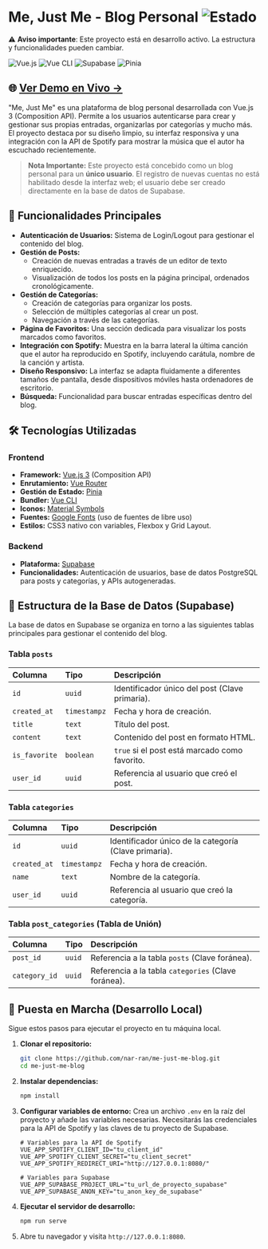 # Me, Just Me - Blog Personal ![Estado](https://img.shields.io/badge/Estado-En%20construcción-yellow)

⚠️ **Aviso importante**: Este proyecto está en desarrollo activo. La estructura y funcionalidades pueden cambiar.

![Vue.js](https://img.shields.io/badge/Vue.js-35495E?style=for-the-badge&logo=vue.js&logoColor=4FC08D) ![Vue CLI](https://img.shields.io/badge/Vue%20CLI-4FC08D?style=for-the-badge&logo=vue.js&logoColor=white) ![Supabase](https://img.shields.io/badge/Supabase-3ECF8E?style=for-the-badge&logo=supabase&logoColor=white) ![Pinia](https://img.shields.io/badge/Pinia-FFD600?style=for-the-badge&logo=pinia&logoColor=black)

## 🌐 [Ver Demo en Vivo →](https://me-just-me-blog.vercel.app/)

"Me, Just Me" es una plataforma de blog personal desarrollada con Vue.js 3 (Composition API). Permite a los usuarios autenticarse para crear y gestionar sus propias entradas, organizarlas por categorías y mucho más. El proyecto destaca por su diseño limpio, su interfaz responsiva y una integración con la API de Spotify para mostrar la música que el autor ha escuchado recientemente.

> **Nota Importante:** Este proyecto está concebido como un blog personal para un **único usuario**. El registro de nuevas cuentas no está habilitado desde la interfaz web; el usuario debe ser creado directamente en la base de datos de Supabase.

## 🚀 Funcionalidades Principales

- **Autenticación de Usuarios:** Sistema de Login/Logout para gestionar el contenido del blog.
- **Gestión de Posts:**
  - Creación de nuevas entradas a través de un editor de texto enriquecido.
  - Visualización de todos los posts en la página principal, ordenados cronológicamente.
- **Gestión de Categorías:**
  - Creación de categorías para organizar los posts.
  - Selección de múltiples categorías al crear un post.
  - Navegación a través de las categorías.
- **Página de Favoritos:** Una sección dedicada para visualizar los posts marcados como favoritos.
- **Integración con Spotify:** Muestra en la barra lateral la última canción que el autor ha reproducido en Spotify, incluyendo carátula, nombre de la canción y artista.
- **Diseño Responsivo:** La interfaz se adapta fluidamente a diferentes tamaños de pantalla, desde dispositivos móviles hasta ordenadores de escritorio.
- **Búsqueda:** Funcionalidad para buscar entradas específicas dentro del blog.

## 🛠️ Tecnologías Utilizadas

### Frontend

- **Framework:** [Vue.js 3](https://vuejs.org/) (Composition API)
- **Enrutamiento:** [Vue Router](https://router.vuejs.org/)
- **Gestión de Estado:** [Pinia](https://pinia.vuejs.org/)
- **Bundler:** [Vue CLI](https://cli.vuejs.org/)
- **Iconos:** [Material Symbols](https://fonts.google.com/icons)
- **Fuentes:** [Google Fonts](https://fonts.google.com/) (uso de fuentes de libre uso)
- **Estilos:** CSS3 nativo con variables, Flexbox y Grid Layout.

### Backend

- **Plataforma:** [Supabase](https://supabase.io/)
- **Funcionalidades:** Autenticación de usuarios, base de datos PostgreSQL para posts y categorías, y APIs autogeneradas.

## 📝 Estructura de la Base de Datos (Supabase)

La base de datos en Supabase se organiza en torno a las siguientes tablas principales para gestionar el contenido del blog.

### Tabla `posts`

| Columna       | Tipo         | Descripción                                    |
| :------------ | :----------- | :--------------------------------------------- |
| `id`          | `uuid`       | Identificador único del post (Clave primaria). |
| `created_at`  | `timestampz` | Fecha y hora de creación.                      |
| `title`       | `text`       | Título del post.                               |
| `content`     | `text`       | Contenido del post en formato HTML.            |
| `is_favorite` | `boolean`    | `true` si el post está marcado como favorito.  |
| `user_id`     | `uuid`       | Referencia al usuario que creó el post.        |

### Tabla `categories`

| Columna      | Tipo         | Descripción                                           |
| :----------- | :----------- | :---------------------------------------------------- |
| `id`         | `uuid`       | Identificador único de la categoría (Clave primaria). |
| `created_at` | `timestampz` | Fecha y hora de creación.                             |
| `name`       | `text`       | Nombre de la categoría.                               |
| `user_id`    | `uuid`       | Referencia al usuario que creó la categoría.          |

### Tabla `post_categories` (Tabla de Unión)

| Columna       | Tipo   | Descripción                                         |
| :------------ | :----- | :-------------------------------------------------- |
| `post_id`     | `uuid` | Referencia a la tabla `posts` (Clave foránea).      |
| `category_id` | `uuid` | Referencia a la tabla `categories` (Clave foránea). |

## 🏁 Puesta en Marcha (Desarrollo Local)

Sigue estos pasos para ejecutar el proyecto en tu máquina local.

1.  **Clonar el repositorio:**

    ```bash
    git clone https://github.com/nar-ran/me-just-me-blog.git
    cd me-just-me-blog
    ```

2.  **Instalar dependencias:**

    ```bash
    npm install
    ```

3.  **Configurar variables de entorno:**
    Crea un archivo `.env` en la raíz del proyecto y añade las variables necesarias. Necesitarás las credenciales para la API de Spotify y las claves de tu proyecto de Supabase.

    ```.env
    # Variables para la API de Spotify
    VUE_APP_SPOTIFY_CLIENT_ID="tu_client_id"
    VUE_APP_SPOTIFY_CLIENT_SECRET="tu_client_secret"
    VUE_APP_SPOTIFY_REDIRECT_URI="http://127.0.0.1:8080/"

    # Variables para Supabase
    VUE_APP_SUPABASE_PROJECT_URL="tu_url_de_proyecto_supabase"
    VUE_APP_SUPABASE_ANON_KEY="tu_anon_key_de_supabase"
    ```

4.  **Ejecutar el servidor de desarrollo:**

    ```bash
    npm run serve
    ```

5.  Abre tu navegador y visita `http://127.0.0.1:8080`.
